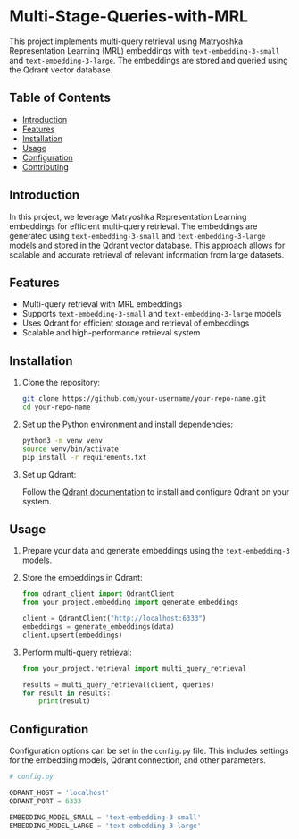 # Multi-Stage-Queries-with-MRL
This project implements multi-query retrieval using Matryoshka Representation Learning (MRL) embeddings with `text-embedding-3-small` and `text-embedding-3-large`. The embeddings are stored and queried using the Qdrant vector database.

## Table of Contents

- [Introduction](#introduction)
- [Features](#features)
- [Installation](#installation)
- [Usage](#usage)
- [Configuration](#configuration)
- [Contributing](#contributing)

## Introduction

In this project, we leverage Matryoshka Representation Learning embeddings for efficient multi-query retrieval. The embeddings are generated using `text-embedding-3-small` and `text-embedding-3-large` models and stored in the Qdrant vector database. This approach allows for scalable and accurate retrieval of relevant information from large datasets.

## Features

- Multi-query retrieval with MRL embeddings
- Supports `text-embedding-3-small` and `text-embedding-3-large` models
- Uses Qdrant for efficient storage and retrieval of embeddings
- Scalable and high-performance retrieval system

## Installation

1. Clone the repository:

    ```sh
    git clone https://github.com/your-username/your-repo-name.git
    cd your-repo-name
    ```

2. Set up the Python environment and install dependencies:

    ```sh
    python3 -m venv venv
    source venv/bin/activate
    pip install -r requirements.txt
    ```

3. Set up Qdrant:

    Follow the [Qdrant documentation](https://qdrant.tech/documentation/) to install and configure Qdrant on your system.

## Usage

1. Prepare your data and generate embeddings using the `text-embedding-3` models.

2. Store the embeddings in Qdrant:

    ```python
    from qdrant_client import QdrantClient
    from your_project.embedding import generate_embeddings

    client = QdrantClient("http://localhost:6333")
    embeddings = generate_embeddings(data)
    client.upsert(embeddings)
    ```

3. Perform multi-query retrieval:

    ```python
    from your_project.retrieval import multi_query_retrieval

    results = multi_query_retrieval(client, queries)
    for result in results:
        print(result)
    ```

## Configuration

Configuration options can be set in the `config.py` file. This includes settings for the embedding models, Qdrant connection, and other parameters.

```python
# config.py

QDRANT_HOST = 'localhost'
QDRANT_PORT = 6333

EMBEDDING_MODEL_SMALL = 'text-embedding-3-small'
EMBEDDING_MODEL_LARGE = 'text-embedding-3-large'
